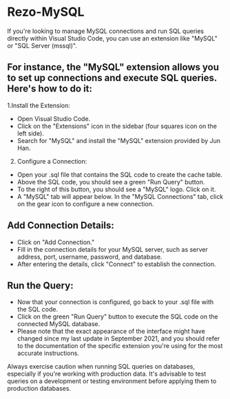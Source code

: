 # Rezo-MySQL
If you're looking to manage MySQL connections and run SQL queries directly within Visual Studio Code, you can use an extension like "MySQL" or "SQL Server (mssql)".

## For instance, the "MySQL" extension allows you to set up connections and execute SQL queries. Here's how to do it:

 1.Install the Extension:

- Open Visual Studio Code.
- Click on the "Extensions" icon in the sidebar (four squares icon on the left side).
- Search for "MySQL" and install the "MySQL" extension provided by Jun Han.
  
 2. Configure a Connection:

- Open your .sql file that contains the SQL code to create the cache table.
- Above the SQL code, you should see a green "Run Query" button.
- To the right of this button, you should see a "MySQL" logo. Click on it.
- A "MySQL" tab will appear below. In the "MySQL Connections" tab, click on the gear icon to configure a new connection.
## Add Connection Details:

- Click on "Add Connection."
- Fill in the connection details for your MySQL server, such as server address, port, username, password, and database.
- After entering the details, click "Connect" to establish the connection.
  
## Run the Query:

- Now that your connection is configured, go back to your .sql file with the SQL code.
- Click on the green "Run Query" button to execute the SQL code on the connected MySQL database.
- Please note that the exact appearance of the interface might have changed since my last update in September 2021, and you should refer to the documentation of 
  the specific extension you're using for the most accurate instructions.

Always exercise caution when running SQL queries on databases, especially if you're working with production data. It's advisable to test queries on a development or testing environment before applying them to production databases.
